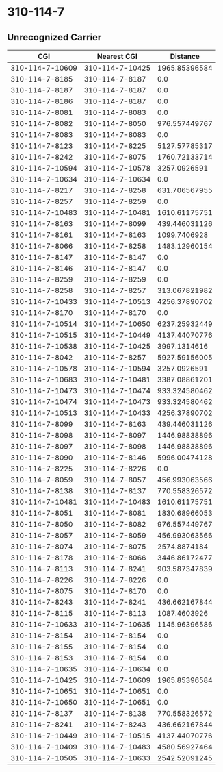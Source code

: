 # 310-114-7
## Unrecognized Carrier


| CGI | Nearest CGI | Distance |
|-----|-------------|----------|
| 310-114-7-10609 | 310-114-7-10425 | 1965.85396584 |
| 310-114-7-8185 | 310-114-7-8187 | 0.0 |
| 310-114-7-8187 | 310-114-7-8187 | 0.0 |
| 310-114-7-8186 | 310-114-7-8187 | 0.0 |
| 310-114-7-8081 | 310-114-7-8083 | 0.0 |
| 310-114-7-8082 | 310-114-7-8050 | 976.557449767 |
| 310-114-7-8083 | 310-114-7-8083 | 0.0 |
| 310-114-7-8123 | 310-114-7-8225 | 5127.57785317 |
| 310-114-7-8242 | 310-114-7-8075 | 1760.72133714 |
| 310-114-7-10594 | 310-114-7-10578 | 3257.0926591 |
| 310-114-7-10634 | 310-114-7-10634 | 0.0 |
| 310-114-7-8217 | 310-114-7-8258 | 631.706567955 |
| 310-114-7-8257 | 310-114-7-8259 | 0.0 |
| 310-114-7-10483 | 310-114-7-10481 | 1610.61175751 |
| 310-114-7-8163 | 310-114-7-8099 | 439.446031126 |
| 310-114-7-8161 | 310-114-7-8163 | 1099.7406928 |
| 310-114-7-8066 | 310-114-7-8258 | 1483.12960154 |
| 310-114-7-8147 | 310-114-7-8147 | 0.0 |
| 310-114-7-8146 | 310-114-7-8147 | 0.0 |
| 310-114-7-8259 | 310-114-7-8259 | 0.0 |
| 310-114-7-8258 | 310-114-7-8257 | 313.067821982 |
| 310-114-7-10433 | 310-114-7-10513 | 4256.37890702 |
| 310-114-7-8170 | 310-114-7-8170 | 0.0 |
| 310-114-7-10514 | 310-114-7-10650 | 6237.25932449 |
| 310-114-7-10515 | 310-114-7-10449 | 4137.44070776 |
| 310-114-7-10538 | 310-114-7-10425 | 3997.1314616 |
| 310-114-7-8042 | 310-114-7-8257 | 5927.59156005 |
| 310-114-7-10578 | 310-114-7-10594 | 3257.0926591 |
| 310-114-7-10683 | 310-114-7-10481 | 3387.08861201 |
| 310-114-7-10473 | 310-114-7-10474 | 933.324580462 |
| 310-114-7-10474 | 310-114-7-10473 | 933.324580462 |
| 310-114-7-10513 | 310-114-7-10433 | 4256.37890702 |
| 310-114-7-8099 | 310-114-7-8163 | 439.446031126 |
| 310-114-7-8098 | 310-114-7-8097 | 1446.98838896 |
| 310-114-7-8097 | 310-114-7-8098 | 1446.98838896 |
| 310-114-7-8090 | 310-114-7-8146 | 5996.00474128 |
| 310-114-7-8225 | 310-114-7-8226 | 0.0 |
| 310-114-7-8059 | 310-114-7-8057 | 456.993063566 |
| 310-114-7-8138 | 310-114-7-8137 | 770.558326572 |
| 310-114-7-10481 | 310-114-7-10483 | 1610.61175751 |
| 310-114-7-8051 | 310-114-7-8081 | 1830.68966053 |
| 310-114-7-8050 | 310-114-7-8082 | 976.557449767 |
| 310-114-7-8057 | 310-114-7-8059 | 456.993063566 |
| 310-114-7-8074 | 310-114-7-8075 | 2574.8874184 |
| 310-114-7-8178 | 310-114-7-8066 | 3446.86172477 |
| 310-114-7-8113 | 310-114-7-8241 | 903.587347839 |
| 310-114-7-8226 | 310-114-7-8226 | 0.0 |
| 310-114-7-8075 | 310-114-7-8170 | 0.0 |
| 310-114-7-8243 | 310-114-7-8241 | 436.662167844 |
| 310-114-7-8115 | 310-114-7-8113 | 1087.4603926 |
| 310-114-7-10633 | 310-114-7-10635 | 1145.96396586 |
| 310-114-7-8154 | 310-114-7-8154 | 0.0 |
| 310-114-7-8155 | 310-114-7-8154 | 0.0 |
| 310-114-7-8153 | 310-114-7-8154 | 0.0 |
| 310-114-7-10635 | 310-114-7-10634 | 0.0 |
| 310-114-7-10425 | 310-114-7-10609 | 1965.85396584 |
| 310-114-7-10651 | 310-114-7-10651 | 0.0 |
| 310-114-7-10650 | 310-114-7-10651 | 0.0 |
| 310-114-7-8137 | 310-114-7-8138 | 770.558326572 |
| 310-114-7-8241 | 310-114-7-8243 | 436.662167844 |
| 310-114-7-10449 | 310-114-7-10515 | 4137.44070776 |
| 310-114-7-10409 | 310-114-7-10483 | 4580.56927464 |
| 310-114-7-10505 | 310-114-7-10633 | 2542.52091245 |
